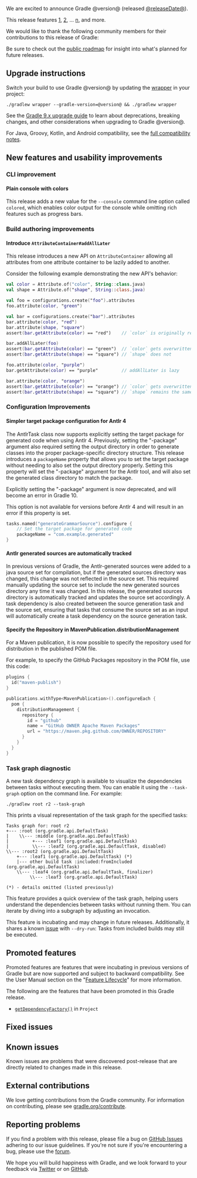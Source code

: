 <meta property="og:image" content="https://gradle.org/images/releases/gradle-default.png" />
<meta property="og:type"  content="article" />
<meta property="og:title" content="Gradle @version@ Release Notes" />
<meta property="og:site_name" content="Gradle Release Notes">
<meta property="og:description" content="We are excited to announce Gradle @version@.">
<meta name="twitter:card" content="summary_large_image">
<meta name="twitter:site" content="@gradle">
<meta name="twitter:creator" content="@gradle">
<meta name="twitter:title" content="Gradle @version@ Release Notes">
<meta name="twitter:description" content="We are excited to announce Gradle @version@.">
<meta name="twitter:image" content="https://gradle.org/images/releases/gradle-default.png">

We are excited to announce Gradle @version@ (released [@releaseDate@](https://gradle.org/releases/)).

This release features [1](), [2](), ... [n](), and more.

<!--
Include only their name, impactful features should be called out separately below.
 [Some person](https://github.com/some-person)

 THIS LIST SHOULD BE ALPHABETIZED BY [PERSON NAME] - the docs:updateContributorsInReleaseNotes task will enforce this ordering, which is case-insensitive.
-->

We would like to thank the following community members for their contributions to this release of Gradle:

Be sure to check out the [public roadmap](https://roadmap.gradle.org) for insight into what's planned for future releases.

## Upgrade instructions

Switch your build to use Gradle @version@ by updating the [wrapper](userguide/gradle_wrapper.html) in your project:

```text
./gradlew wrapper --gradle-version=@version@ && ./gradlew wrapper
```

See the [Gradle 9.x upgrade guide](userguide/upgrading_version_9.html#changes_@baseVersion@) to learn about deprecations, breaking changes, and other considerations when upgrading to Gradle @version@.

For Java, Groovy, Kotlin, and Android compatibility, see the [full compatibility notes](userguide/compatibility.html).

## New features and usability improvements

<!-- Do not add breaking changes or deprecations here! Add them to the upgrade guide instead. -->

<!--

================== TEMPLATE ==============================

<a name="FILL-IN-KEY-AREA"></a>
### FILL-IN-KEY-AREA improvements

<<<FILL IN CONTEXT FOR KEY AREA>>>
Example:
> The [configuration cache](userguide/configuration_cache.html) improves build performance by caching the result of
> the configuration phase. Using the configuration cache, Gradle can skip the configuration phase entirely when
> nothing that affects the build configuration has changed.

#### FILL-IN-FEATURE
> HIGHLIGHT the use case or existing problem the feature solves
> EXPLAIN how the new release addresses that problem or use case
> PROVIDE a screenshot or snippet illustrating the new feature, if applicable
> LINK to the full documentation for more details

To embed videos, use the macros below.
You can extract the URL from YouTube by clicking the "Share" button.
For Wistia, contact Gradle's Video Team.
@youtube(Summary,6aRM8lAYyUA?si=qeXDSX8_8hpVmH01)@
@wistia(Summary,a5izazvgit)@

================== END TEMPLATE ==========================


==========================================================
ADD RELEASE FEATURES BELOW
vvvvvvvvvvvvvvvvvvvvvvvvvvvvvvvvvvvvvvvvvvvvvvvvvvvvvvvvvv -->


<a name="build-authoring"></a>
### CLI improvement

#### Plain console with colors

This release adds a new value for the `--console` command line option called `colored`, which enables color output for the console while omitting rich features such as progress bars.


### Build authoring improvements

#### Introduce `AttributeContainer#addAllLater`

This release introduces a new API on `AttributeContainer` allowing all attributes from one attribute container to be lazily added to another.

Consider the following example demonstrating the new API's behavior:

```kotlin
val color = Attribute.of("color", String::class.java)
val shape = Attribute.of("shape", String::class.java)

val foo = configurations.create("foo").attributes
foo.attribute(color, "green")

val bar = configurations.create("bar").attributes
bar.attribute(color, "red")
bar.attribute(shape, "square")
assert(bar.getAttribute(color) == "red")    // `color` is originally red

bar.addAllLater(foo)
assert(bar.getAttribute(color) == "green")  // `color` gets overwritten
assert(bar.getAttribute(shape) == "square") // `shape` does not

foo.attribute(color, "purple")
bar.getAttribute(color) == "purple"         // addAllLater is lazy

bar.attribute(color, "orange")
assert(bar.getAttribute(color) == "orange") // `color` gets overwritten again
assert(bar.getAttribute(shape) == "square") // `shape` remains the same
```

### Configuration Improvements

#### Simpler target package configuration for Antlr 4
The AntlrTask class now supports explicitly setting the target package for generated code when using Antlr 4.
Previously, setting the "-package" argument also required setting the output directory in order to generate classes into the proper package-specific directory structure.
This release introduces a `packageName` property that allows you to set the target package without needing to also set the output directory properly.
Setting this property will set the "-package" argument for the Antlr tool, and will also set the generated class directory to match the package.

Explicitly setting the "-package" argument is now deprecated, and will become an error in Gradle 10.

This option is not available for versions before Antlr 4 and will result in an error if this property is set.

```kotlin
tasks.named("generateGrammarSource").configure {
    // Set the target package for generated code
    packageName = "com.example.generated"
}
```

#### Antlr generated sources are automatically tracked
In previous versions of Gradle, the Antlr-generated sources were added to a java source set for compilation, but if the generated sources directory was changed, this change was not reflected in the source set.
This required manually updating the source set to include the new generated sources directory any time it was changed.
In this release, the generated sources directory is automatically tracked and updates the source set accordingly.
A task dependency is also created between the source generation task and the source set, ensuring that tasks that consume the source set as an input will automatically create a task dependency on the source generation task.

#### Specify the Repository in MavenPublication.distributionManagement

For a Maven publication, it is now possible to specify the repository used for distribution in the published POM file.

For example, to specify the GitHub Packages repository in the POM file, use this code: 
```kotlin
plugins {
  id("maven-publish")
}

publications.withType<MavenPublication>().configureEach {
  pom {
    distributionManagement {
      repository {
        id = "github"
        name = "GitHub OWNER Apache Maven Packages"
        url = "https://maven.pkg.github.com/OWNER/REPOSITORY"
      }
    }
  }
}
```

<!-- ^^^^^^^^^^^^^^^^^^^^^^^^^^^^^^^^^^^^^^^^^^^^^^^^^^^^^
ADD RELEASE FEATURES ABOVE
==========================================================

-->

### Task graph diagnostic

A new task dependency graph is available to visualize the dependencies between tasks without executing them.
You can enable it using the `--task-graph` option on the command line. For example:
```
./gradlew root r2 --task-graph
```
This prints a visual representation of the task graph for the specified tasks:
```
Tasks graph for: root r2
+--- :root (org.gradle.api.DefaultTask)
|    \\--- :middle (org.gradle.api.DefaultTask)
|         +--- :leaf1 (org.gradle.api.DefaultTask)
|         \\--- :leaf2 (org.gradle.api.DefaultTask, disabled)
\\--- :root2 (org.gradle.api.DefaultTask)
    +--- :leaf1 (org.gradle.api.DefaultTask) (*)
    |--- other build task :included:fromIncluded (org.gradle.api.DefaultTask)
    \\--- :leaf4 (org.gradle.api.DefaultTask, finalizer)
         \\--- :leaf3 (org.gradle.api.DefaultTask)
         
(*) - details omitted (listed previously)
```

This feature provides a quick overview of the task graph, helping users understand the dependencies between tasks without running them.
You can iterate by diving into a subgraph by adjusting an invocation.

This feature is incubating and may change in future releases.
Additionally, it shares a known [issue](https://github.com/gradle/gradle/issues/2517) with `--dry-run`:
Tasks from included builds may still be executed.

## Promoted features

Promoted features are features that were incubating in previous versions of Gradle but are now supported and subject to backward compatibility.
See the User Manual section on the "[Feature Lifecycle](userguide/feature_lifecycle.html)" for more information.

The following are the features that have been promoted in this Gradle release.

* [`getDependencyFactory()`](javadoc/org/gradle/api/Project.html) in `Project`

## Fixed issues

<!--
This section will be populated automatically
-->

## Known issues

Known issues are problems that were discovered post-release that are directly related to changes made in this release.

<!--
This section will be populated automatically
-->

## External contributions

We love getting contributions from the Gradle community. For information on contributing, please see [gradle.org/contribute](https://gradle.org/contribute).

## Reporting problems

If you find a problem with this release, please file a bug on [GitHub Issues](https://github.com/gradle/gradle/issues) adhering to our issue guidelines.
If you're not sure if you're encountering a bug, please use the [forum](https://discuss.gradle.org/c/help-discuss).

We hope you will build happiness with Gradle, and we look forward to your feedback via [Twitter](https://twitter.com/gradle) or on [GitHub](https://github.com/gradle).
